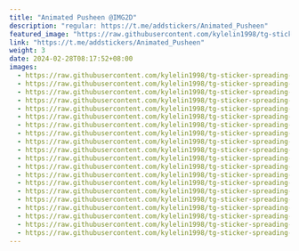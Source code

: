 ```yaml
---
title: "Animated Pusheen @IMG2D"
description: "regular: https://t.me/addstickers/Animated_Pusheen"
featured_image: "https://raw.githubusercontent.com/kylelin1998/tg-sticker-spreading-worldwide-images/main/img/9131040b-0814-41e1-8e2b-2c3b22545418.jpg"
link: "https://t.me/addstickers/Animated_Pusheen"
weight: 3
date: 2024-02-28T08:17:52+08:00
images:
  - https://raw.githubusercontent.com/kylelin1998/tg-sticker-spreading-worldwide-images/main/img/9131040b-0814-41e1-8e2b-2c3b22545418.jpg
  - https://raw.githubusercontent.com/kylelin1998/tg-sticker-spreading-worldwide-images/main/img/65184c3c-544e-4155-ae76-f34d809c82ec.jpg
  - https://raw.githubusercontent.com/kylelin1998/tg-sticker-spreading-worldwide-images/main/img/53ad9700-74b0-4245-a25e-c1be1887fc40.jpg
  - https://raw.githubusercontent.com/kylelin1998/tg-sticker-spreading-worldwide-images/main/img/4b14e2b4-8b3e-4269-9e96-6a02598529a5.jpg
  - https://raw.githubusercontent.com/kylelin1998/tg-sticker-spreading-worldwide-images/main/img/023f6a60-a461-4bd6-ab1c-08fe3410c7fe.jpg
  - https://raw.githubusercontent.com/kylelin1998/tg-sticker-spreading-worldwide-images/main/img/9060a931-923f-43f0-a64c-3d820703a323.jpg
  - https://raw.githubusercontent.com/kylelin1998/tg-sticker-spreading-worldwide-images/main/img/df73e9b7-c89c-4098-b96f-145f261e3ec3.jpg
  - https://raw.githubusercontent.com/kylelin1998/tg-sticker-spreading-worldwide-images/main/img/86aea3ea-379e-4f91-b013-5131888d917f.jpg
  - https://raw.githubusercontent.com/kylelin1998/tg-sticker-spreading-worldwide-images/main/img/580fc994-fc11-4e46-baf1-ffaeb06ae8e1.jpg
  - https://raw.githubusercontent.com/kylelin1998/tg-sticker-spreading-worldwide-images/main/img/18ba1c28-033f-4e1e-87d4-0b8b581fc334.jpg
  - https://raw.githubusercontent.com/kylelin1998/tg-sticker-spreading-worldwide-images/main/img/08f82422-d2a5-444d-891e-d84bcaa9fdb2.jpg
  - https://raw.githubusercontent.com/kylelin1998/tg-sticker-spreading-worldwide-images/main/img/55a92ac3-a97b-4ec5-8fa0-f81f6ad8a062.jpg
  - https://raw.githubusercontent.com/kylelin1998/tg-sticker-spreading-worldwide-images/main/img/d816702a-5fd1-4da1-ae09-a21b72347aad.jpg
  - https://raw.githubusercontent.com/kylelin1998/tg-sticker-spreading-worldwide-images/main/img/c17c0a8d-ed1e-46ce-b7b3-75a5e28e5c90.jpg
  - https://raw.githubusercontent.com/kylelin1998/tg-sticker-spreading-worldwide-images/main/img/a78e62b3-fbeb-4792-8c5a-d89ccb2dac97.jpg
  - https://raw.githubusercontent.com/kylelin1998/tg-sticker-spreading-worldwide-images/main/img/9550e7e2-fdeb-4060-83fc-bdfccf77c51a.jpg
  - https://raw.githubusercontent.com/kylelin1998/tg-sticker-spreading-worldwide-images/main/img/0075d9db-4444-4a64-9ac6-98845723af8f.jpg
  - https://raw.githubusercontent.com/kylelin1998/tg-sticker-spreading-worldwide-images/main/img/2758597a-c94b-418e-9995-a87e822293ab.jpg
  - https://raw.githubusercontent.com/kylelin1998/tg-sticker-spreading-worldwide-images/main/img/921896bc-aeb3-40ba-ae28-eeb50104905f.jpg
  - https://raw.githubusercontent.com/kylelin1998/tg-sticker-spreading-worldwide-images/main/img/e955f9b0-23c0-4b55-ac92-0e0b4654596e.jpg
---
```

